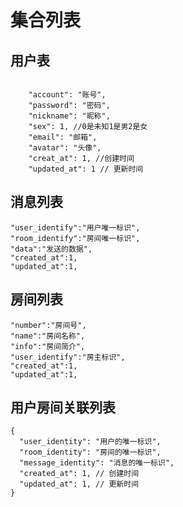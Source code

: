 # 集合列表

## 用户表

```text

    "account": "账号",
    "password": "密码",
    "nickname": "昵称",
    "sex": 1, //0是未知1是男2是女
    "email": "邮箱",
    "avatar": "头像",
    "creat_at": 1, //创建时间
    "updated_at": 1 // 更新时间
```

## 消息列表

```text
"user_identify":"用户唯一标识",
"room_identify":"房间唯一标识",
"data":"发送的数据",
"created_at":1,
"updated_at":1,

```

## 房间列表

```text
"number":"房间号",
"name":"房间名称",
"info":"房间简介",
"user_identify":"房主标识",
"created_at":1,
"updated_at":1,
```

## 用户房间关联列表

```text
{
  "user_identity": "用户的唯一标识",
  "room_identity": "房间的唯一标识",
  "message_identity": "消息的唯一标识",
  "created_at": 1, // 创建时间
  "updated_at": 1, // 更新时间
}
```
